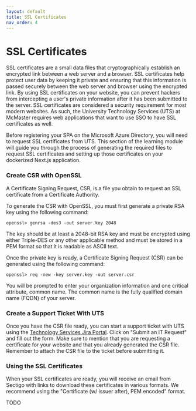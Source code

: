 ```yaml
---
layout: default
title: SSL Certificates
nav_order: 4
---
```


# SSL Certificates

SSL certificates are a small data files that cryptographically establish an encrypted link between a web server and a browser. SSL certificates help protect user data by keeping it private and ensuring that this information is passed securely between the web server and browser using the encrypted link. By using SSL certificates on your website, you can prevent hackers from intercepting a user's private information after it has been submitted to the server. SSL certificates are considered a security requirement for most modern websites. As such, the University Technology Services (UTS) at McMaster requires web applications that want to use SSO to have SSL certificates as well. 

Before registering your SPA on the Microsoft Azure Directory, you will need to request SSL certificates from UTS. This section of the learning module will guide you through the process of generating the required files to request SSL certificates and setting up those certificates on your dockerized Next.js application. 

### Create CSR with OpenSSL

A Certificate Signing Request, CSR, is a file you obtain to request an SSL certificate from a Certificate Authority.

To generate the CSR with OpenSSL, you must first generate a private RSA key using the following command:
```
openssl> genrsa -des3 -out server.key 2048
```

The key should be at least a 2048-bit RSA key and must be encrypted using either Triple-DES or any other applicable method and must be stored in a PEM format so that it is readable as ASCII text.

Once the private key is ready, a Certificate Signing Request (CSR) can be generated using the following command:
```
openssl> req -new -key server.key -out server.csr
```

You will be prompted to enter your organization information and one critical attribute, common name. The common name is the fully qualified domain name (FQDN) of your server.

### Create a Support Ticket With UTS
Once you have the CSR file ready, you can start a support ticket with UTS using the [Technology Services Jira Portal](https://macservicedesk.mcmaster.ca/plugins/servlet/desk/portal/742). Click on "Submit an IT Request" and fill out the form. Make sure to mention that you are requesting a certificate for your website and that you already generated the CSR file. Remember to attach the CSR file to the ticket before submitting it. 

### Using the SSL Certificates
When your SSL certificates are ready, you will receive an email from Sectigo with links to download these certificates in various formats. We recommend using the "Certificate (w/ issuer after), PEM encoded" format. 

TODO
